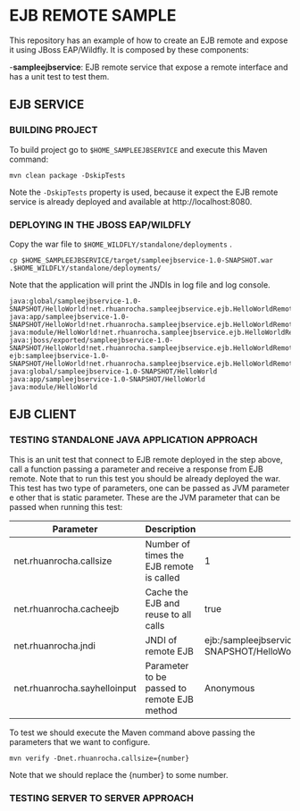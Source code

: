 #  EJB REMOTE SAMPLE

This repository has an example of how to create an EJB remote and expose it using JBoss EAP/Wildfly. It is composed by these components:

 -**sampleejbservice**: EJB remote service that expose a remote interface and has a unit test to test them.
 
## EJB SERVICE

### BUILDING PROJECT

To build project go to `$HOME_SAMPLEEJBSERVICE` and execute this Maven command:

    mvn clean package -DskipTests

Note the `-DskipTests` property is used, because it expect the EJB remote service is already deployed and available at http://localhost:8080.

### DEPLOYING IN THE JBOSS EAP/WILDFLY

Copy the war file to `$HOME_WILDFLY/standalone/deployments` . 

    cp $HOME_SAMPLEEJBSERVICE/target/sampleejbservice-1.0-SNAPSHOT.war .$HOME_WILDFLY/standalone/deployments/
Note that the application will print the JNDIs in log file and log console.

	java:global/sampleejbservice-1.0-SNAPSHOT/HelloWorld!net.rhuanrocha.sampleejbservice.ejb.HelloWorldRemote
	java:app/sampleejbservice-1.0-SNAPSHOT/HelloWorld!net.rhuanrocha.sampleejbservice.ejb.HelloWorldRemote
	java:module/HelloWorld!net.rhuanrocha.sampleejbservice.ejb.HelloWorldRemote
	java:jboss/exported/sampleejbservice-1.0-SNAPSHOT/HelloWorld!net.rhuanrocha.sampleejbservice.ejb.HelloWorldRemote
	ejb:sampleejbservice-1.0-SNAPSHOT/HelloWorld!net.rhuanrocha.sampleejbservice.ejb.HelloWorldRemote
	java:global/sampleejbservice-1.0-SNAPSHOT/HelloWorld
	java:app/sampleejbservice-1.0-SNAPSHOT/HelloWorld
	java:module/HelloWorld

## EJB CLIENT

### TESTING STANDALONE JAVA APPLICATION APPROACH

This is an unit test that connect to EJB remote deployed in the step above, call a function passing a parameter and receive a response from EJB remote. Note that to run this test you should be already deployed the war. This test has two type of parameters, one can be passed as JVM parameter e other that is static parameter. These are the JVM parameter that can be passed when running this test:

|Parameter| Description | Default Value|
|--|--|--|
| net.rhuanrocha.callsize | Number of times the EJB remote is called | 1            |   
| net.rhuanrocha.cacheejb | Cache the EJB and reuse to all calls | true |
|net.rhuanrocha.jndi|JNDI of remote EJB|ejb:/sampleejbservice-1.0-SNAPSHOT/HelloWorld!net.rhuanrocha.sampleejbservice.ejb.HelloWorldRemote|
|net.rhuanrocha.sayhelloinput|Parameter to be passed to remote EJB method| Anonymous|

To test we should execute the Maven command above passing the parameters that we want to configure.

    mvn verify -Dnet.rhuanrocha.callsize={number}

Note that we should replace the {number} to some number.


###  TESTING SERVER TO SERVER APPROACH 
